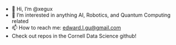 - 👋 Hi, I’m @xegux
- 👀 I’m interested in anything AI, Robotics, and Quantum Computing related
- 📫 How to reach me: edward.l.gu@gmail.com
- Check out repos in the Cornell Data Science github!

<!---
xegux/xegux is a ✨ special ✨ repository because its `README.md` (this file) appears on your GitHub profile.
You can click the Preview link to take a look at your changes.
--->
